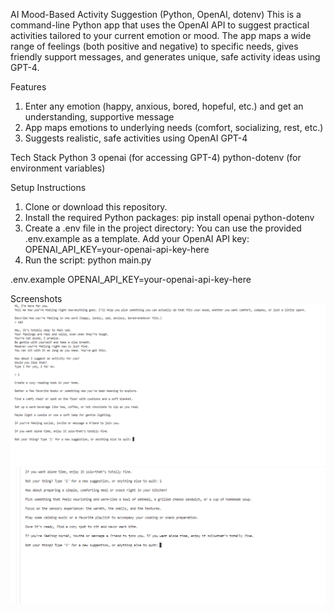 AI Mood-Based Activity Suggestion (Python, OpenAI, dotenv)
This is a command-line Python app that uses the OpenAI API to suggest practical activities tailored to your current emotion or mood. The app maps a wide range of feelings (both positive and negative) to specific needs, gives friendly support messages, and generates unique, safe activity ideas using GPT-4.

Features
1. Enter any emotion (happy, anxious, bored, hopeful, etc.) and get an understanding, supportive message
2. App maps emotions to underlying needs (comfort, socializing, rest, etc.)
3. Suggests realistic, safe activities using OpenAI GPT-4

Tech Stack
Python 3
openai (for accessing GPT-4)
python-dotenv (for environment variables)

Setup Instructions
1. Clone or download this repository.
2. Install the required Python packages:
pip install openai python-dotenv
3. Create a .env file in the project directory:
You can use the provided .env.example as a template.
Add your OpenAI API key:
OPENAI_API_KEY=your-openai-api-key-here
4. Run the script:
python main.py

.env.example
OPENAI_API_KEY=your-openai-api-key-here

Screenshots
![demo](image.png)
![demo](image-1.png)